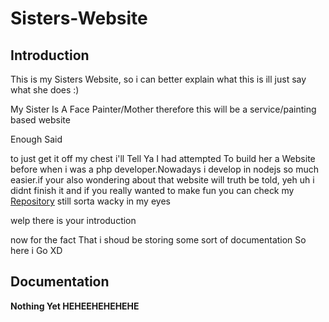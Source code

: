 # Sisters-Website
## Introduction 
This is my Sisters Website, so i can better explain what this is ill just say what she does :)

My Sister Is A Face Painter/Mother 
therefore this will be a service/painting based website

Enough Said 

to just get it off my chest i'll Tell Ya I had attempted To build her a Website before when i was a php developer.Nowadays i develop in nodejs so much easier.if your also wondering about that website will truth be told, yeh uh i didnt finish it and if you really wanted to make fun you can check my [Repository](https://github.com/DeathToTheStadium/Sandysfancyfaces) still sorta wacky in my eyes 

welp there is your introduction 

now for the fact That i shoud be storing some sort of documentation So here i Go XD

## Documentation 
__Nothing Yet HEHEEHEHEHEHE__
